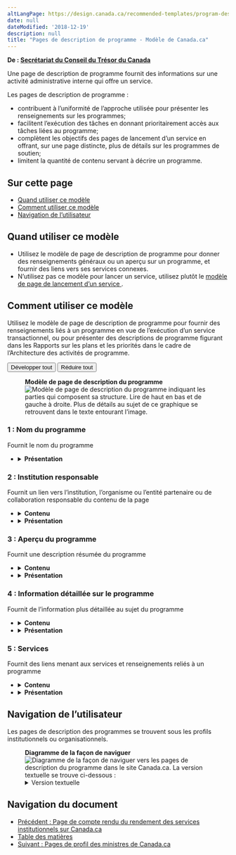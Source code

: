 ```yaml
---
altLangPage: https://design.canada.ca/recommended-templates/program-description-pages.html
date: null
dateModified: '2018-12-19'
description: null
title: "Pages de description de programme - Modèle de Canada.ca"
---
```



<div>
 <p class="gc-byline">
  <strong>
   De :
   <a href="https://www.canada.ca/fr/secretariat-conseil-tresor.html">
    Secrétariat du Conseil du Trésor du Canada
   </a>
  </strong>
 </p>
 <p>
  Une page de description de programme fournit des informations sur une activité administrative interne qui offre un service.
 </p>
 <p>
  Les pages de description de programme :
 </p>
 <ul>
  <li>
   contribuent à l’uniformité de l’approche utilisée pour présenter les renseignements sur les programmes;
  </li>
  <li>
   facilitent l’exécution des tâches en donnant prioritairement accès aux tâches liées au programme;
  </li>
  <li>
   complètent les objectifs des pages de lancement d’un service en offrant, sur une page distincte, plus de détails sur les programmes de soutien;
  </li>
  <li>
   limitent la quantité de contenu servant à décrire un programme.
  </li>
 </ul>
 <section>
  <h2>
   Sur cette page
  </h2>
  <ul>
   <li>
    <a href="#utilisation">
     Quand utiliser ce modèle
    </a>
   </li>
   <li>
    <a href="#specifications">
     Comment utiliser ce modèle
    </a>
   </li>
   <li>
    <a href="#navigation">
     Navigation de l’utilisateur
    </a>
   </li>
  </ul>
 </section>
 <section>
  <h2 id="utilisation">
   Quand utiliser ce modèle
  </h2>
  <ul>
   <li>
    Utilisez le modèle de page de description de programme pour donner des renseignements généraux ou un aperçu sur un programme, et fournir des liens vers ses services connexes.
   </li>
   <li>
    N’utilisez pas ce modèle pour lancer un service, utilisez plutôt le
    <a href="./pages-lancement-service.html">
     modèle de page de lancement d’un service
    </a>
    .
   </li>
  </ul>
 </section>
 <section>
  <h2 id="specifications">
   Comment utiliser ce modèle
  </h2>
  <p>
   Utilisez le modèle de page de description de programme pour fournir des renseignements liés à un programme en vue de l’exécution d’un service transactionnel, ou pour présenter des descriptions de programme figurant dans les Rapports sur les plans et les priorités dans le cadre de l’Architecture des activités de programme.
  </p>
  <div class="btn-group mrgn-bttm-sm">
   <button class="btn btn-default wb-toggle" data-toggle='{"selector": "details", "parent": "#template-elements", "type": "on"}' type="button">
    Développer tout
   </button>
   <button class="btn btn-default wb-toggle" data-toggle='{"selector": "details", "parent": "#template-elements", "type": "off"}' type="button">
    Réduire tout
   </button>
  </div>
  <div class="row">
   <div class="col-lg-6 pull-right">
    <figure class="mrgn-bttm-lg">
     <figcaption class="text-center">
      <b>
       Modèle de page de description du programme
      </b>
     </figcaption>
     <img alt="Modèle de page de description du programme indiquant les parties qui composent sa structure. Lire de haut en bas et de gauche à droite. Plus de détails au sujet de ce graphique se retrouvent dans le texte entourant l’image." class="full-width" src="https://www.canada.ca/content//dam/tbs-sct/images/government-communications/canada-content-style-guide/program-description-page-fra-02.jpg"/>
    </figure>
   </div>
   <div class="col-lg-6 pull-left">
    <section id="template-elements">
     <section>
      <h3>
       1 : Nom du programme
      </h3>
      <p>
       Fournit le nom du programme
      </p>
      <ul class="list-unstyled">
       <li id="element2">
        <details class="mrgn-bttm-sm">
         <summary class="wb-toggle" data-toggle='{"print":"on"}'>
          <strong>
           Présentation
          </strong>
         </summary>
         <ul>
          <li>
           Le nom du programme doit être une balise H1 unique.
          </li>
          <li>
           Il doit être la première composante de la page.
          </li>
         </ul>
        </details>
       </li>
      </ul>
     </section>
     <section>
      <h3>
       2 : Institution responsable
      </h3>
      <p>
       Fournit un lien vers l’institution, l’organisme ou l’entité partenaire ou de collaboration responsable du contenu de la page
      </p>
      <ul class="list-unstyled">
       <li id="element3">
        <details class="mrgn-bttm-sm">
         <summary class="wb-toggle" data-toggle='{"print":"on"}'>
          <strong>
           Contenu
          </strong>
         </summary>
         <ul>
          <li>
           Elle doit fournir un lien menant au profil de l’institution responsable du contenu.
          </li>
         </ul>
        </details>
       </li>
       <li id="element4">
        <details class="mrgn-bttm-sm">
         <summary class="wb-toggle" data-toggle='{"print":"on"}'>
          <strong>
           Présentation
          </strong>
         </summary>
         <ul>
          <li>
           Utilisez la configuration
           <a href="../configurations-conception-communes/institution-responsable.html">
            Institution responsable
           </a>
           .
          </li>
         </ul>
        </details>
       </li>
      </ul>
     </section>
     <section>
      <h3>
       3 : Aperçu du programme
      </h3>
      <p>
       Fournit une description résumée du programme
      </p>
      <ul class="list-unstyled">
       <li id="element5">
        <details class="mrgn-bttm-sm">
         <summary class="wb-toggle" data-toggle='{"print":"on"}'>
          <strong>
           Contenu
          </strong>
         </summary>
         <ul>
          <li>
           Elle ne doit pas comprendre plus de 100 mots.
          </li>
          <li>
           Le contenu est rédigé pour un niveau de scolarité secondaire (pointage de 100 et moins dans
           <a href="http://www.scolarius.com/">
            Scolarius
           </a>
           ).
          </li>
         </ul>
        </details>
       </li>
       <li id="element6">
        <details class="mrgn-bttm-sm">
         <summary class="wb-toggle" data-toggle='{"print":"on"}'>
          <strong>
           Présentation
          </strong>
         </summary>
         <ul>
          <li>
           Cette composante se trouve sous le nom du programme.
          </li>
         </ul>
        </details>
       </li>
      </ul>
     </section>
     <section>
      <h3>
       4 : Information détaillée sur le programme
      </h3>
      <p>
       Fournit de l’information plus détaillée au sujet du programme
      </p>
      <ul class="list-unstyled">
       <li id="element7">
        <details class="mrgn-bttm-sm">
         <summary class="wb-toggle" data-toggle='{"print":"on"}'>
          <strong>
           Contenu
          </strong>
         </summary>
         <ul>
          <li>
           Elle fournit des détails pertinents au sujet du programme.
          </li>
          <li>
           L’information doit être rédigée en 400 mots au maximum.
          </li>
          <li>
           Le contenu est rédigé pour un niveau de scolarité secondaire (pointage de 100 et moins dans
           <a href="http://www.scolarius.com/">
            Scolarius
           </a>
           ).
          </li>
         </ul>
        </details>
       </li>
       <li id="element8">
        <details class="mrgn-bttm-sm">
         <summary class="wb-toggle" data-toggle='{"print":"on"}'>
          <strong>
           Présentation
          </strong>
         </summary>
         <ul>
          <li>
           Cette composante se trouve sous l’aperçu du programme.
          </li>
         </ul>
        </details>
       </li>
      </ul>
     </section>
     <section>
      <h3>
       5 : Services
      </h3>
      <p>
       Fournit des liens menant aux services et renseignements reliés à un programme
      </p>
      <ul class="list-unstyled">
       <li id="element9">
        <details class="mrgn-bttm-sm">
         <summary class="wb-toggle" data-toggle='{"print":"on"}'>
          <strong>
           Contenu
          </strong>
         </summary>
         <ul>
          <li>
           Cette composante est obligatoire, s’il existe des services et renseignements liés au programme.
          </li>
          <li>
           Il ne doit pas y avoir plus de cinq liens.
          </li>
         </ul>
        </details>
       </li>
       <li id="element10">
        <details class="mrgn-bttm-sm">
         <summary class="wb-toggle" data-toggle='{"print":"on"}'>
          <strong>
           Présentation
          </strong>
         </summary>
         <ul>
          <li>
           L’étiquette de l’en-tête est « Services ».
          </li>
         </ul>
        </details>
       </li>
      </ul>
     </section>
    </section>
   </div>
  </div>
 </section>
 <section>
  <h2 id="navigation">
   Navigation de l’utilisateur
  </h2>
  <p>
   Les pages de description des programmes se trouvent sous les profils institutionnels ou organisationnels.
  </p>
  <figure class="mrgn-bttm-lg">
   <figcaption class="text-center">
    <b>
     Diagramme de la façon de naviguer
    </b>
   </figcaption>
   <img alt="Diagramme de la façon de naviguer vers les pages de description du programme dans le site Canada.ca. La version textuelle se trouve ci-dessous :" class="img-responsive center-block" src="https://www.canada.ca/content//dam/tbs-sct/images/government-communications/canada-content-style-guide/program-description-pages-ia-fra.png"/>
   <details>
    <summary class="wb-toggle" data-toggle='{"print":"on"}'>
     Version textuelle
    </summary>
    <p>
     On peut accéder aux pages de description du programme à partir des profils institutionnels du site Canada.ca.
    </p>
   </details>
  </figure>
 </section>
 <nav class="mrgn-bttm-lg" role="navigation">
  <h2 class="wb-inv">
   Navigation du document
  </h2>
  <ul class="pager">
   <li class="previous">
    <a href="https://www.canada.ca/fr/secretariat-conseil-tresor/services/communications-gouvernementales/specifications-contenu-architecture-information-canada/modeles-specifications-detailles/pages-comptes-rendu-rendement-services-insitutionnels.html" rel="prev">
     Précédent
     <span class="wb-inv">
      : Page de compte rendu du rendement des services institutionnels sur Canada.ca
     </span>
    </a>
   </li>
   <li class="toc">
    <a href="https://www.canada.ca/fr/secretariat-conseil-tresor/services/communications-gouvernementales/specifications-contenu-architecture-information-canada.html">
     Table des matières
    </a>
   </li>
   <li class="next">
    <a href="https://www.canada.ca/fr/secretariat-conseil-tresor/services/communications-gouvernementales/specifications-contenu-architecture-information-canada/modeles-specifications-detailles/pages-profil-ministres.html" rel="next">
     Suivant
     <span class="wb-inv">
      : Pages de profil des ministres de Canada.ca
     </span>
    </a>
   </li>
  </ul>
 </nav>
</div>


